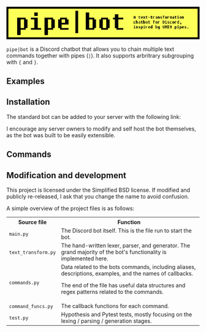 ![Cover image](images/cover.png)

`pipe|bot` is a Discord chatbot that allows you to chain multiple text commands
together with pipes (`|`). It also supports arbritrary subgrouping with
`{` and `}`.

## Examples

## Installation
The standard bot can be added to your server with the following link:

I encourage any server owners to modify and self host the bot themselves, as
the bot was built to be easily extensible.

## Commands

## Modification and development
This project is licensed under the Simplified BSD license. If modified and
publicly re-released, I ask that you change the name to avoid confusion.

A simple overview of the project files is as follows:

<table style="width:100%">

<tr>
<th>Source file</th>
<th>Function</th>
</tr>

<tr>
<td><code>main.py</code></td>
<td>The Discord bot itself. This is the file run to start the bot.</td>
</tr>

<tr>
<td><code>text_transform.py</code></td>
<td>The hand-written lexer, parser, and generator. The grand majority of the bot's
functionality is implemented here.</td>
</tr>

<tr>
<td><code>commands.py</code></td>
<td>Data related to the bots commands, including aliases, descriptions, examples,
and the names of callbacks.

The end of the file has useful data structures and regex patterns related to
the commands.</td>
</tr>

<tr>
<td><code>command_funcs.py</code></td>
<td>The callback functions for each command.</td>
</tr>

<tr>
<td><code>test.py</code></td>
<td>Hypothesis and Pytest tests, mostly focusing on the lexing / parsing /
generation stages.</td>
<tr>
</table> 



